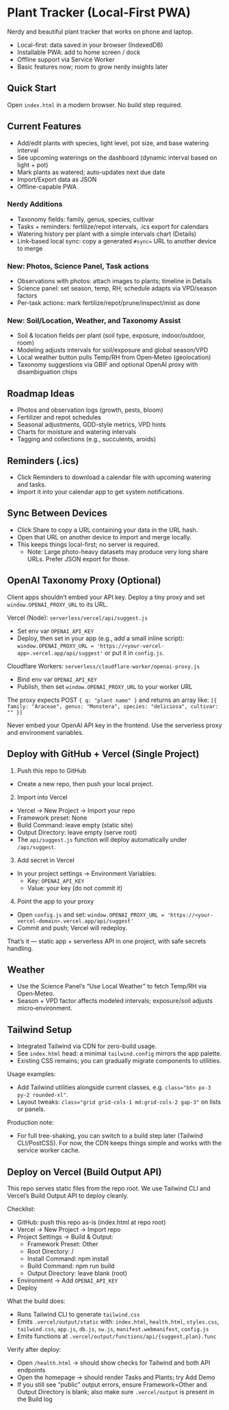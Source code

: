 # Plant Tracker (Local-First PWA)

Nerdy and beautiful plant tracker that works on phone and laptop.

- Local-first: data saved in your browser (IndexedDB)
- Installable PWA: add to home screen / dock
- Offline support via Service Worker
- Basic features now; room to grow nerdy insights later

## Quick Start

Open `index.html` in a modern browser. No build step required.

## Current Features

- Add/edit plants with species, light level, pot size, and base watering interval
- See upcoming waterings on the dashboard (dynamic interval based on light + pot)
- Mark plants as watered; auto-updates next due date
- Import/Export data as JSON
- Offline-capable PWA

### Nerdy Additions

- Taxonomy fields: family, genus, species, cultivar
- Tasks + reminders: fertilize/repot intervals, .ics export for calendars
- Watering history per plant with a simple intervals chart (Details)
- Link-based local sync: copy a generated `#sync=` URL to another device to merge

### New: Photos, Science Panel, Task actions

- Observations with photos: attach images to plants; timeline in Details
- Science panel: set season, temp, RH; schedule adapts via VPD/season factors
- Per-task actions: mark fertilize/repot/prune/inspect/mist as done

### New: Soil/Location, Weather, and Taxonomy Assist

- Soil & location fields per plant (soil type, exposure, indoor/outdoor, room)
- Modeling adjusts intervals for soil/exposure and global season/VPD
- Local weather button pulls Temp/RH from Open‑Meteo (geolocation)
- Taxonomy suggestions via GBIF and optional OpenAI proxy with disambiguation chips

## Roadmap Ideas

- Photos and observation logs (growth, pests, bloom)
- Fertilizer and repot schedules
- Seasonal adjustments, GDD-style metrics, VPD hints
- Charts for moisture and watering intervals
- Tagging and collections (e.g., succulents, aroids)

## Reminders (.ics)

- Click Reminders to download a calendar file with upcoming watering and tasks.
- Import it into your calendar app to get system notifications.

## Sync Between Devices

- Click Share to copy a URL containing your data in the URL hash.
- Open that URL on another device to import and merge locally.
- This keeps things local-first; no server is required.
  - Note: Large photo-heavy datasets may produce very long share URLs. Prefer JSON export for those.

## OpenAI Taxonomy Proxy (Optional)

Client apps shouldn’t embed your API key. Deploy a tiny proxy and set `window.OPENAI_PROXY_URL` to its URL.

Vercel (Node): `serverless/vercel/api/suggest.js`

- Set env var `OPENAI_API_KEY`
- Deploy, then set in your app (e.g., add a small inline script):
  `window.OPENAI_PROXY_URL = 'https://<your-vercel-app>.vercel.app/api/suggest'`
  or put it in `config.js`.

Cloudflare Workers: `serverless/cloudflare-worker/openai-proxy.js`

- Bind env var `OPENAI_API_KEY`
- Publish, then set `window.OPENAI_PROXY_URL` to your worker URL

The proxy expects POST `{ q: "plant name" }` and returns an array like:
`[{ family: "Araceae", genus: "Monstera", species: "deliciosa", cultivar: "" }]`

Never embed your OpenAI API key in the frontend. Use the serverless proxy and environment variables.

## Deploy with GitHub + Vercel (Single Project)

1) Push this repo to GitHub
- Create a new repo, then push your local project.

2) Import into Vercel
- Vercel → New Project → Import your repo
- Framework preset: None
- Build Command: leave empty (static site)
- Output Directory: leave empty (serve root)
- The `api/suggest.js` function will deploy automatically under `/api/suggest`.

3) Add secret in Vercel
- In your project settings → Environment Variables:
  - Key: `OPENAI_API_KEY`
  - Value: your key (do not commit it)

4) Point the app to your proxy
- Open `config.js` and set:
  `window.OPENAI_PROXY_URL = 'https://<your-vercel-domain>.vercel.app/api/suggest'`
- Commit and push; Vercel will redeploy.

That’s it — static app + serverless API in one project, with safe secrets handling.

## Weather

- Use the Science Panel’s “Use Local Weather” to fetch Temp/RH via Open‑Meteo.
- Season + VPD factor affects modeled intervals; exposure/soil adjusts micro‑environment.

## Tailwind Setup

- Integrated Tailwind via CDN for zero-build usage.
- See `index.html` head: a minimal `tailwind.config` mirrors the app palette.
- Existing CSS remains; you can gradually migrate components to utilities.

Usage examples:
- Add Tailwind utilities alongside current classes, e.g. `class="btn px-3 py-2 rounded-xl"`.
- Layout tweaks: `class="grid grid-cols-1 md:grid-cols-2 gap-3"` on lists or panels.

Production note:
- For full tree-shaking, you can switch to a build step later (Tailwind CLI/PostCSS). For now, the CDN keeps things simple and works with the service worker cache.
## Deploy on Vercel (Build Output API)

This repo serves static files from the repo root. We use Tailwind CLI and Vercel’s Build Output API to deploy cleanly.

Checklist:

- GitHub: push this repo as-is (index.html at repo root)
- Vercel → New Project → Import repo
- Project Settings → Build & Output:
  - Framework Preset: Other
  - Root Directory: /
  - Install Command: npm install
  - Build Command: npm run build
  - Output Directory: leave blank (root)
- Environment → Add `OPENAI_API_KEY`
- Deploy

What the build does:

- Runs Tailwind CLI to generate `tailwind.css`
- Emits `.vercel/output/static` with: `index.html`, `health.html`, `styles.css`, `tailwind.css`, `app.js`, `db.js`, `sw.js`, `manifest.webmanifest`, `config.js`
- Emits functions at `.vercel/output/functions/api/{suggest,plan}.func`

Verify after deploy:

- Open `/health.html` → should show checks for Tailwind and both API endpoints
- Open the homepage → should render Tasks and Plants; try Add Demo
- If you still see “public” output errors, ensure Framework=Other and Output Directory is blank; also make sure `.vercel/output` is present in the Build log
